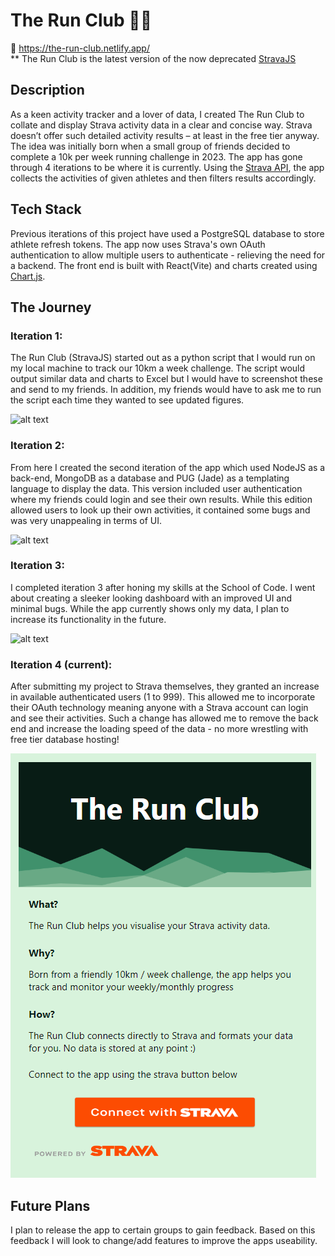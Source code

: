 # The Run Club 🏃‍♂️

🔗 https://the-run-club.netlify.app/ \
\*\* The Run Club is the latest version of the now deprecated [StravaJS](https://github.com/jake-stan92/StravaJS2.0)

## Description

As a keen activity tracker and a lover of data, I created The Run Club to collate and display Strava activity data in a clear and concise way. Strava doesn’t offer such detailed activity results – at least in the free tier anyway. The idea was initially born when a small group of friends decided to complete a 10k per week running challenge in 2023. The app has gone through 4 iterations to be where it is currently. Using the [Strava API](https://developers.strava.com/docs/reference/), the app collects the activities of given athletes and then filters results accordingly.

## Tech Stack

Previous iterations of this project have used a PostgreSQL database to store athlete refresh tokens. The app now uses Strava's own OAuth authentication to allow multiple users to authenticate - relieving the need for a backend. The front end is built with React(Vite) and charts created using [Chart.js](https://www.chartjs.org/).

## The Journey

### Iteration 1:

The Run Club (StravaJS) started out as a python script that I would run on my local machine to track our 10km a week challenge. The script would output similar data and charts to Excel but I would have to screenshot these and send to my friends. In addition, my friends would have to ask me to run the script each time they wanted to see updated figures.

![alt text](image.png)

### Iteration 2:

From here I created the second iteration of the app which used NodeJS as a back-end, MongoDB as a database and PUG (Jade) as a templating language to display the data. This version included user authentication where my friends could login and see their own results. While this edition allowed users to look up their own activities, it contained some bugs and was very unappealing in terms of UI.

![alt text](image-1.png)

### Iteration 3:

I completed iteration 3 after honing my skills at the School of Code. I went about creating a sleeker looking dashboard with an improved UI and minimal bugs. While the app currently shows only my data, I plan to increase its functionality in the future.

![alt text](image-2.png)

### Iteration 4 (current):

After submitting my project to Strava themselves, they granted an increase in available authenticated users (1 to 999). This allowed me to incorporate their OAuth technology meaning anyone with a Strava account can login and see their activities. Such a change has allowed me to remove the back end and increase the loading speed of the data - no more wrestling with free tier database hosting!

![alt text](image-3.png)

## Future Plans

I plan to release the app to certain groups to gain feedback. Based on this feedback I will look to change/add features to improve the apps useability.
